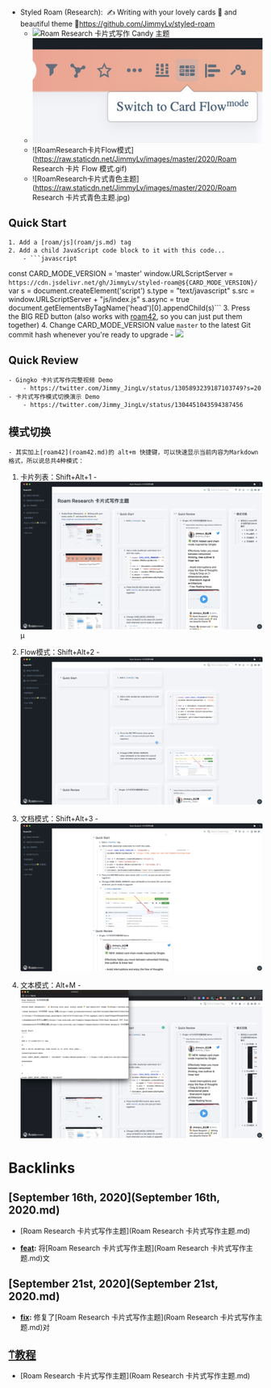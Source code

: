 - Styled Roam (Research):  ✍️ Writing with your lovely cards 🧩 and beautiful theme 🎨https://github.com/JimmyLv/styled-roam
    - ![Roam Research 卡片式写作 Candy 主题](https://camo.githubusercontent.com/8d511ec4e0b18dbe30063154ba72b0c88de0c561/68747470733a2f2f63646e2e6a7364656c6976722e6e65742f67682f6a696d6d796c762f696d61676573406d61737465722f323032302f30392f526f616d253230526573656172636825323025453525384425413125453725383925383725453525424325384625453525383625393925453425424425394325323043616e64792532302545342542382542422545392541322539382e6a7067)
    - ![](../images/oBtA-zX051.png?)
    - ![RoamResearch卡片Flow模式](https://raw.staticdn.net/JimmyLv/images/master/2020/Roam Research 卡片 Flow 模式.gif)
    - ![RoamResearch卡片式青色主题](https://raw.staticdn.net/JimmyLv/images/master/2020/Roam Research 卡片式青色主题.jpg)

## Quick Start
    1. Add a [roam/js](roam/js.md) tag
    2. Add a child JavaScript code block to it with this code...
        - ```javascript

const CARD_MODE_VERSION = 'master'
window.URLScriptServer = `https://cdn.jsdelivr.net/gh/JimmyLv/styled-roam@${CARD_MODE_VERSION}/`
var s = document.createElement('script')
	s.type = "text/javascript"
    s.src =  window.URLScriptServer + "js/index.js"
	s.async = true
document.getElementsByTagName('head')[0].appendChild(s)```
    3. Press the BIG RED button (also works with [roam42](https://github.com/roamhacker/roam42), so you can just put them together)
    4. Change CARD_MODE_VERSION value `master` to the latest Git commit hash whenever you're ready to upgrade
        - ![](https://raw.staticdn.net/JimmyLv/styled-roam/master/preview/git%20hash.png)

## Quick Review
    - Gingko 卡片式写作完整视频 Demo
        - https://twitter.com/Jimmy_JingLv/status/1305893239187103749?s=20
    - 卡片式写作模式切换演示 Demo
        - https://twitter.com/Jimmy_JingLv/status/1304451043594387456

## 模式切换
    - 其实加上[roam42](roam42.md)的 alt+m 快捷键，可以快速显示当前内容为Markdown格式，所以说总共4种模式：
        
1. 卡片列表：Shift+Alt+1
            - ![](../images/ZeWNE1A7CC.png?)µ
        
2. Flow模式：Shift+Alt+2
            - ![](../images/qySyBrU86K.png?)
        
3. 文档模式：Shift+Alt+3
            - ![](../images/q7PDWN7W_B.png?)
        
4. 文本模式：Alt+M
            - ![](../images/VVNUqkOHTn.png?)

# Backlinks
## [September 16th, 2020](September 16th, 2020.md)
- [Roam Research 卡片式写作主题](Roam Research 卡片式写作主题.md)

- **[feat](feat.md):** 将[Roam Research 卡片式写作主题](Roam Research 卡片式写作主题.md)文

## [September 21st, 2020](September 21st, 2020.md)
- **[fix](fix.md):** 修复了[Roam Research 卡片式写作主题](Roam Research 卡片式写作主题.md)对

## [⍡教程](⍡教程.md)
- [Roam Research 卡片式写作主题](Roam Research 卡片式写作主题.md)

